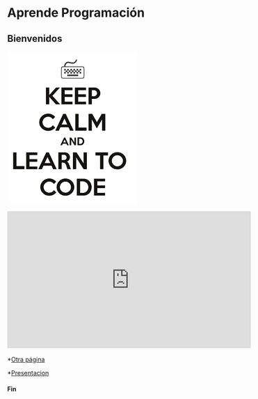 # Aprende Programación

## Bienvenidos

![](./imagenes/learn-how-to-code.png)

<iframe width="560" height="315" src="https://www.youtube.com/embed/rL8X2mlNHPM" frameborder="0" allow="accelerometer; autoplay; encrypted-media; gyroscope; picture-in-picture" allowfullscreen></iframe>

*[Otra página](https://profcduquetec.github.io/PruebaGitHubInstruccional/otrapagina.md)

*[Presentacion](https://profcduquetec.github.io/Instruccional/PruebaGitHubpresentacion.html)

#### Fin
